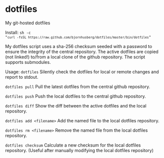 dotfiles
========

My git-hosted dotfiles

Install:
<code>sh -c "`curl -fsSL https://raw.github.com/bjornhusberg/dotfiles/master/bin/dotfiles`"</code>

My dotfiles script uses a sha-256 checksum seeded with a password to ensure the integrity of the central repository.
The active dotfiles are copied (not linked!) to/from a local clone of the github repository. The script
supports submodules.

Usage:
<code>dotfiles</code>
Silently check the dotfiles for local or remote changes and report to stdout.

<code>dotfiles pull</code>
Pull the latest dotfiles from the central github repository.

<code>dotfiles push</code>
Push the local dotfiles to the central github repository.

<code>dotfiles diff</code>
Show the diff between the active dotfiles and the local repository.

<code>dotfiles add &lt;filename&gt;</code>
Add the named file to the local dotfiles repository.

<code>dotfiles rm &lt;filename&gt;</code>
Remove the named file from the local dotfiles repository.

<code>dotfiles checksum</code>
Calculate a new checksum for the local dotfiles repository.
(Useful after manually modifying the local dotfiles repository)
